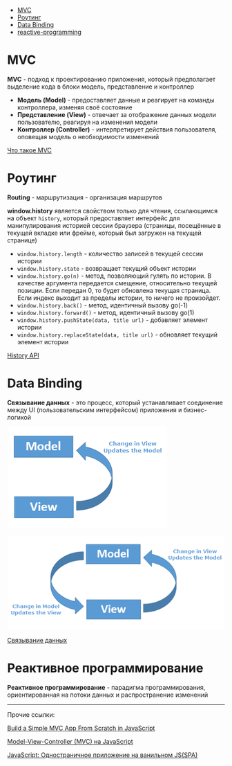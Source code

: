- [MVC](#mvc)
- [Роутинг](#routing)
- [Data Binding](#data-binding)
- [reactive-programming](#data-binding)


# <a name="mvc"></a>  MVC

**MVC** - подход к проектированию приложения, который предполагает выделение кода в блоки модель, представление и контроллер


- **Модель (Model)** - предоставляет данные и реагирует на команды контроллера, изменяя своё состояние
- **Представление (View)** - отвечает за отображение данных модели пользователю, реагируя на изменения модели
- **Контроллер (Controller)** - интерпретирует действия пользователя, оповещая модель о необходимости изменений

[Что такое MVC](https://ru.hexlet.io/blog/posts/chto-takoe-mvc-rasskazyvaem-prostymi-slovami)


# <a name="routing"></a>  Роутинг

**Routing** - маршрутизация - организация маршрутов

**window.history** является свойством только для чтения, ссылающимся на объект `history`, который предоставляет интерфейс для манипулирования историей сессии браузера (страницы, посещённые в текущей вкладке или фрейме, который был загружен на текущей странице)

- `window.history.length` - количество записей в текущей сессии истории
- `window.history.state` - возвращает текущий объект истории
- `window.history.go(n)` - метод, позволяющий гулять по истории. В качестве аргумента передается смещение, относительно текущей позиции. Если передан 0, то будет обновлена текущая страница. Если индекс выходит за пределы истории, то ничего не произойдет.
- `window.history.back()` - метод, идентичный вызову go(-1)
- `window.history.forward()` - метод, идентичный вызову go(1)
- `window.history.pushState(data, title url)` - добавляет элемент истории
- `window.history.replaceState(data, title url)` - обновляет текущий элемент истории

[History API](https://developer.mozilla.org/ru/docs/Web/API/History_API)


# <a name="data-binding"></a>  Data Binding

**Связывание данных** - это процесс, который устанавливает соединение между UI (пользовательским интерфейсом) приложения и бизнес-логикой

![1-way](./assets/mvc/data-binding-1.png)

![2-way](./assets/mvc/data-binding-2.png)

[Связывание данных](https://ru.wikipedia.org/wiki/%D0%A1%D0%B2%D1%8F%D0%B7%D1%8B%D0%B2%D0%B0%D0%BD%D0%B8%D0%B5_%D0%B4%D0%B0%D0%BD%D0%BD%D1%8B%D1%85)


# <a name="reactive-programming"></a>  Реактивное программирование

**Реактивное программирование** - парадигма программирования, ориентированная на потоки данных и распространение изменений


---
Прочие ссылки:

[Build a Simple MVC App From Scratch in JavaScript](https://www.taniarascia.com/javascript-mvc-todo-app/)

[Model-View-Controller (MVC) на JavaScript](https://alexatnet.com/model-view-controller-mvc-in-javascript_ru/)

[JavaScript: Одностраничное приложение на ванильном JS(SPA)](https://medium.com/@adrianx67/javascript-%D0%BE%D0%B4%D0%BD%D0%BE%D1%81%D1%82%D1%80%D0%B0%D0%BD%D0%B8%D1%87%D0%BD%D0%BE%D0%B5-%D0%BF%D1%80%D0%B8%D0%BB%D0%BE%D0%B6%D0%B5%D0%BD%D0%B8%D0%B5-%D0%BD%D0%B0-%D0%B2%D0%B0%D0%BD%D0%B8%D0%BB%D1%8C%D0%BD%D0%BE%D0%BC-js-spa-56f231450753)